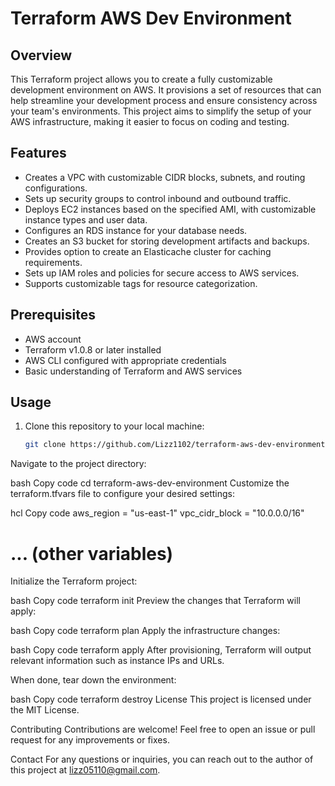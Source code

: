 # Terraform AWS Dev Environment

## Overview

This Terraform project allows you to create a fully customizable development environment on AWS. It provisions a set of resources that can help streamline your development process and ensure consistency across your team's environments. This project aims to simplify the setup of your AWS infrastructure, making it easier to focus on coding and testing.

## Features

- Creates a VPC with customizable CIDR blocks, subnets, and routing configurations.
- Sets up security groups to control inbound and outbound traffic.
- Deploys EC2 instances based on the specified AMI, with customizable instance types and user data.
- Configures an RDS instance for your database needs.
- Creates an S3 bucket for storing development artifacts and backups.
- Provides option to create an Elasticache cluster for caching requirements.
- Sets up IAM roles and policies for secure access to AWS services.
- Supports customizable tags for resource categorization.

## Prerequisites

- AWS account
- Terraform v1.0.8 or later installed
- AWS CLI configured with appropriate credentials
- Basic understanding of Terraform and AWS services

## Usage

1. Clone this repository to your local machine:

   ```bash
   git clone https://github.com/Lizz1102/terraform-aws-dev-environment.git
Navigate to the project directory:

bash
Copy code
cd terraform-aws-dev-environment
Customize the terraform.tfvars file to configure your desired settings:

hcl
Copy code
aws_region = "us-east-1"
vpc_cidr_block = "10.0.0.0/16"
# ... (other variables)
Initialize the Terraform project:

bash
Copy code
terraform init
Preview the changes that Terraform will apply:

bash
Copy code
terraform plan
Apply the infrastructure changes:

bash
Copy code
terraform apply
After provisioning, Terraform will output relevant information such as instance IPs and URLs.

When done, tear down the environment:

bash
Copy code
terraform destroy
License
This project is licensed under the MIT License.

Contributing
Contributions are welcome! Feel free to open an issue or pull request for any improvements or fixes.

Contact
For any questions or inquiries, you can reach out to the author of this project at lizz05110@gmail.com.

